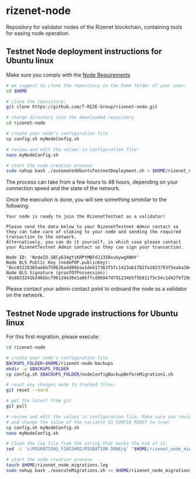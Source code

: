 # rizenet-node

Repository for validator nodes of the Rizenet blockchain, containing tools for easing node operation.

## Testnet Node deployment instructions for Ubuntu linux

Make sure you comply with the [Node Requirements](https://docs.rizenet.io/docs/rizenet/Rizenet%20Blockchain/validators/node_requirements)

```bash
# we suggest to clone the repository in the home folder of your user:
cd $HOME

# clone the repository:
git clone https://github.com/T-RIZE-Group/rizenet-node.git

# change directory into the downloaded repository
cd rizenet-node

# create your node's configuration file
cp config.sh myNodeConfig.sh

# review and edit the values in configuration file:
nano myNodeConfig.sh

# start the node creation process
sudo nohup bash ./automatedUbuntuTestnetDeployment.sh > $HOME/rizenet_node_deployment.log 2>&1 & tail -f $HOME/rizenet_node_deployment.log | sed '/DEPOYMENT_FINISHED/ q'
```

The process can take from a few hours to 48 hours, depending on your connection speed and the state of the network.

Once the execution is done, you will see something simmilar to the following:

```
Your node is ready to join the RizenetTestnet as a validator!

Please send the data below to your RizenetTestnet Admin contact so they can take care of staking to your node and sending the required transaction to the network.
Alternatively, you can do it yourself, in which case please contact your RizenetTestnet Admin contact so they can sign your transaction.

Node ID: 'NodeID-1BCy634gYiKRPtMBFdJJ3SRxuUywgXNHY'
Node BLS Public Key (nodePOP.publicKey): '0xc03228365aebb759626add06baa1deb17363f5fc1423ab1782fa1023793f5eaba3042c96066d0f7a29ec65a2ccd09649'
Node BLS Signature (proofOfPossession): '0x8833241b346bbcf96134e30e1a86ffcd96947d791234b5f5b811f5c54c1d42f6f28d01b3899e650740Bd7779b0fd60a007ef85371aeb31e5ade71991770c7126709aeb17df22f85cf4b947999689e35c787f49a2ffcb0ff6788c4adcac681a3d'
```

Please contact your admin contact point to onboard the node as a validator on the network.


## Testnet Node upgrade instructions for Ubuntu linux

For this first migration, please execute:
```bash
cd rizenet-node

# create your node's configuration file
BACKUPS_FOLDER=$HOME/rizenet-node-backups
mkdir -p $BACKUPS_FOLDER
cp config.sh $BACKUPS_FOLDER/nodeConfigBackupBeforeMigration1.sh

# reset any changes made to tracked files:
git reset --hard

# get the latest from git
git pull

# review and edit the values in configuration file. Make sure you review everything
# and change the value of the variable IS_CONFIG_READY to true:
cp config.sh myNodeConfig.sh
nano myNodeConfig.sh

# Clean the log file from the string that marks the end of it:
sed -i 's/MIGRATIONS_FINISHED/MIGRATION DONE/g' "$HOME/rizenet_node_migrations.log"

# start the node creation process
touch $HOME/rizenet_node_migrations.log
sudo nohup bash ./executeMigrations.sh >> $HOME/rizenet_node_migrations.log 2>&1 & tail -f $HOME/rizenet_node_migrations.log | sed '/MIGRATIONS_FINISHED/ q'
```


